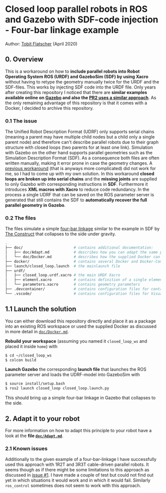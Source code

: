 # Closed loop parallel robots in ROS and Gazebo with SDF-code injection - Four-bar linkage example

Author: [Tobit Flatscher](https://github.com/2b-t) (April 2020)



## 0. Overview

This is a workaround on how to **include parallel robots into Robot Operating System ROS (URDF) and GazeboSim (SDF) by using Xacro** without having to retype the geometry manually twice for the URDF and the SDF-files. This works by injecting SDF code into the URDF file. Only years after creating this repository I noticed that there are **similar examples available online on [Gazebo](https://classic.gazebosim.org/tutorials?tut=kinematic_loop&cat=) and also the [PR2 uses a similar approach](https://github.com/PR2/pr2_common/blob/melodic-devel/pr2_description/urdf/gripper_v0/gripper.gazebo.xacro)**. As the only remaining advantage of this repository is that it comes with a Docker, I decided to archive this repository.

### 0.1 The issue
The Unified Robot Description Format (UDRF) only supports serial chains (meaning a parent may have multiple child nodes but a child only a single parent node) and therefore can't describe parallel robots due to their graph structure with closed loops (two parents for at least one link). Simulation with Gazebo on the other hand supports parallel geometries such as the Simulation Description Format (SDF). As a consequence both files are often written manually, making it error prone in case the geometry changes.
A [previous workaround](https://github.com/wojiaojiao/pegasus_gazebo_plugins) (that is anyways more complicated) did not work for me, so I had to come up with my own solution. 
In this workaround **closed loops are broken up into serial chains** and the **missing joints** are supplied to only Gazebo with corresponding instructions in **SDF**. Furthermore it introduces **XML macros with Xacro** to reduce code redundancy. In the process a single UDRF that can be saved on the ROS parameter server is generated that still contains the SDF to **automatically recover the full parallel geometry in Gazebo**.

### 0.2 The files

The files simulate a simple [four-bar linkage](https://en.wikipedia.org/wiki/Four-bar_linkage) similar to the example in SDF by [The Construct](https://youtu.be/hglRGiNHRno) that collapses to the side under gravity.

```bash
.
├── doc/                       # contains additional documentation:
│   ├── doc/Adapt.md           # describes how you can adapt the same principle to your parallel robot
│   └── doc/Docker.md          # describes how the supplied Docker can be used
├── docker/                    # contains several Docker and Docker-Compose configurations
├── launch/closed_loop.launch  # the mainlaunch file
├── urdf/
│   ├── closed_loop.urdf.xacro # the main URDF Xacro
│   ├── element.xacro          # contains definition of a single element
│   └── parameters.xacro       # contains geometry parameters
├── .devcontainer/             # contains configuration files for containers in Visual Studio Code
└── .vscode/                   # contains configuration files for Visual Studio Code
```

## 1.1 Launch the solution

You can either download this repository directly and place it as a package into an existing ROS workspace or used the supplied Docker as discussed in more detail in [`doc/Docker.md`](./doc/Docker.md).

**Rebuild your workspace** (assuming you named it `closed_loop_ws` and placed it inside `home`) with

```bash
$ cd ~/closed_loop_ws
$ colcon build
```
**Launch Gazebo** the corresponding **launch file** that launches the ROS parameter server and loads the UDRF-model into GazeboSim with
```bash
$ source install/setup.bash
$ ros2 launch closed_loop closed_loop.launch.py
```
This should bring up a simple four-bar linkage in Gazebo that collapses to the side.

## 2. Adapt it to your robot

For more information on how to adapt this principle to your robot have a look at the **file [`doc/Adapt.md`](./doc/Adapt.md)**.

### 2.1 Known issues

Additionally to the given example of a four-bar-linkage I have successfully used this approach with 1R2T and 3R3T cable-driven parallel robots. It seems though as if there might be some limitations to this approach as discussed in [issue #1](https://github.com/2b-t/closed_loop/issues/1). I have made a couple of test but could not find out yet in which situations it would work and in which it would fail. Similarly `ros_control` sometimes does not seem to work with this approach.
